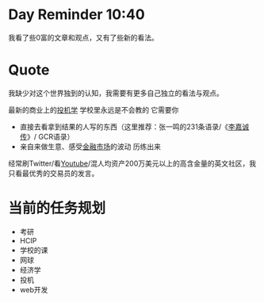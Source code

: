 

# Day Reminder 10:40

我看了些0富的文章和观点，又有了些新的看法。

# Quote

我缺少对这个世界独到的认知，我需要有更多自己独立的看法与观点。

最新的商业上的[投机学](https://zhida.zhihu.com/search?content_id=244800936&content_type=Article&match_order=1&q=%E6%8A%95%E6%9C%BA%E5%AD%A6&zhida_source=entity) 学校里永远是不会教的 它需要你

- 直接去看拿到结果的人写的东西（这里推荐：张一鸣的231条语录/《[李嘉诚传](https://zhida.zhihu.com/search?content_id=244800936&content_type=Article&match_order=1&q=%E6%9D%8E%E5%98%89%E8%AF%9A%E4%BC%A0&zhida_source=entity)》/ GCR语录）
- 亲自来做生意、感受[金融市场](https://zhida.zhihu.com/search?content_id=244800936&content_type=Article&match_order=1&q=%E9%87%91%E8%9E%8D%E5%B8%82%E5%9C%BA&zhida_source=entity)的波动 历练出来

经常刷Twitter/看[Youtube](https://zhida.zhihu.com/search?content_id=244800936&content_type=Article&match_order=1&q=Youtube&zhida_source=entity)/混人均资产200万美元以上的高含金量的英文社区，我只看最优秀的交易员的发言。

# 当前的任务规划

- 考研
- HCIP
- 学校的课
- 网球
- 经济学
- 投机
- web开发

